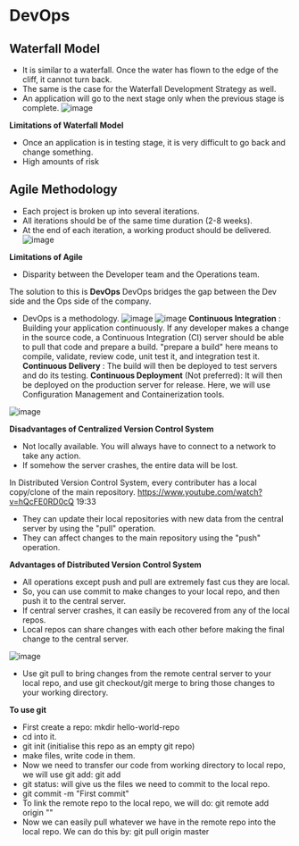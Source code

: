# DevOps
## Waterfall Model
- It is similar to a waterfall. Once the water has flown to the edge of the cliff, it cannot turn back.
- The same is the case for the Waterfall Development Strategy as well.
- An application will go to the next stage only when the previous stage is complete.
  ![image](https://github.com/user-attachments/assets/b62a3dd0-bc3c-4c05-b331-02d425aec777)

**Limitations of Waterfall Model**
- Once an application is in testing stage, it is very difficult to go back and change something.
- High amounts of risk

## Agile Methodology
- Each project is broken up into several iterations.
- All iterations should be of the same time duration (2-8 weeks).
- At the end of each iteration, a working product should be delivered.
![image](https://github.com/user-attachments/assets/7c7dc032-2295-4295-9f1f-a0f9935b5525)

**Limitations of Agile**
- Disparity between the Developer team and the Operations team.

The solution to this is **DevOps**
DevOps bridges the gap between the Dev side and the Ops side of the company.
- DevOps is a methodology.
![image](https://github.com/user-attachments/assets/e09e9014-cf23-49b9-800b-9513bf5c3ea7)
![image](https://github.com/user-attachments/assets/cc8359d7-8719-4818-bfeb-6242deb972a3)
**Continuous Integration** : Building your application continuously. If any developer makes a change in the source code, a Continuous Integration (CI) server should be able to pull that code and prepare a build.
"prepare a build" here means to compile, validate, review code, unit test it, and integration test it.
**Continuous Delivery** : The build will then be deployed to test servers and do its testing.
**Continuous Deployment** (Not preferred): It will then be deployed on the production server for release. Here, we will use Configuration Management and Containerization tools.  

![image](https://github.com/user-attachments/assets/9cff83a3-b8b8-4e14-8b2b-b61b35aaba4b)

**Disadvantages of Centralized Version Control System**
- Not locally available. You will always have to connect to a network to take any action.
- If somehow the server crashes, the entire data will be lost.

 In Distributed Version Control System, every contributer has a local copy/clone of the main repository. https://www.youtube.com/watch?v=hQcFE0RD0cQ 19:33 
- They can update their local repositories with new data from the central server by using the "pull" operation.
- They can affect changes to the main repository using the "push" operation.

**Advantages of Distributed Version Control System**
- All operations except push and pull are extremely fast cus they are local.
- So, you can use commit to make changes to your local repo, and then push it to the central server.
- If central server crashes, it can easily be recovered from any of the local repos.
- Local repos can share changes with each other before making the final change to the central server.

 ![image](https://github.com/user-attachments/assets/a8f0b239-fdb9-45d0-9c9a-b391b560e2f8)

 - Use git pull to bring changes from the remote central server to your local repo, and use git checkout/git merge to bring those changes to your working directory.

**To use git**
- First create a repo: mkdir hello-world-repo
- cd into it.
- git init (initialise this repo as an empty git repo)
- make files, write code in them.
- Now we need to transfer our code from working directory to local repo, we will use git add: git add <filename>
- git status: will give us the files we need to commit to the local repo.
- git commit -m "First commit"
- To link the remote repo to the local repo, we will do: git remote add origin "<url>"
- Now we can easily pull whatever we have in the remote repo into the local repo. We can do this by: git pull origin master




